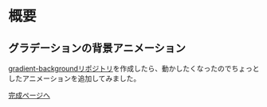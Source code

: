 # 概要

## グラデーションの背景アニメーション

[gradient-backgroundリポジトリ](https://github.com/YScyber/gradient-background/ "リポジトリのページへ")を作成したら、動かしたくなったのでちょっとしたアニメーションを追加してみました。

[完成ページへ](https://yscyber.github.io/gradient-background-animations/ "https://yscyber.github.io/gradient-background-animations/")
